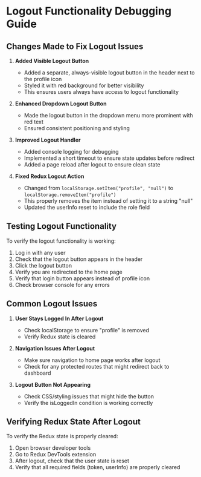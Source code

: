 # Logout Functionality Debugging Guide

## Changes Made to Fix Logout Issues

1. **Added Visible Logout Button**
   - Added a separate, always-visible logout button in the header next to the profile icon
   - Styled it with red background for better visibility
   - This ensures users always have access to logout functionality

2. **Enhanced Dropdown Logout Button**
   - Made the logout button in the dropdown menu more prominent with red text
   - Ensured consistent positioning and styling

3. **Improved Logout Handler**
   - Added console logging for debugging
   - Implemented a short timeout to ensure state updates before redirect
   - Added a page reload after logout to ensure clean state

4. **Fixed Redux Logout Action**
   - Changed from `localStorage.setItem("profile", "null")` to `localStorage.removeItem("profile")`
   - This properly removes the item instead of setting it to a string "null"
   - Updated the userInfo reset to include the role field

## Testing Logout Functionality

To verify the logout functionality is working:

1. Log in with any user
2. Check that the logout button appears in the header
3. Click the logout button
4. Verify you are redirected to the home page
5. Verify that login button appears instead of profile icon
6. Check browser console for any errors

## Common Logout Issues

1. **User Stays Logged In After Logout**
   - Check localStorage to ensure "profile" is removed
   - Verify Redux state is cleared

2. **Navigation Issues After Logout**
   - Make sure navigation to home page works after logout
   - Check for any protected routes that might redirect back to dashboard

3. **Logout Button Not Appearing**
   - Check CSS/styling issues that might hide the button
   - Verify the isLoggedIn condition is working correctly

## Verifying Redux State After Logout

To verify the Redux state is properly cleared:

1. Open browser developer tools
2. Go to Redux DevTools extension
3. After logout, check that the user state is reset
4. Verify that all required fields (token, userInfo) are properly cleared
